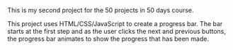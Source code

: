 This is my second project for the 50 projects in 50 days course.

This project uses HTML/CSS/JavaScript to create a progress bar. The bar starts at the first step and as the user clicks the next and previous buttons, the progress bar animates to show the progress that has been made.
